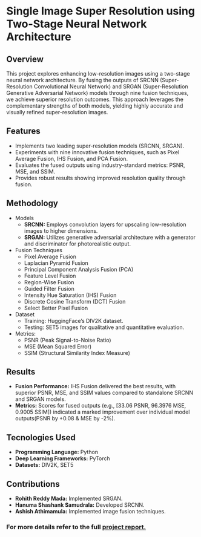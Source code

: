 # Single Image Super Resolution using Two-Stage Neural Network Architecture
## Overview
This project explores enhancing low-resolution images using a two-stage neural network architecture. By fusing the outputs of SRCNN (Super-Resolution Convolutional Neural Network) and SRGAN (Super-Resolution Generative Adversarial Network) models through nine fusion techniques, we achieve superior resolution outcomes. This approach leverages the complementary strengths of both models, yielding highly accurate and visually refined super-resolution images.
## Features
- Implements two leading super-resolution models (SRCNN, SRGAN).
- Experiments with nine innovative fusion techniques, such as Pixel Average Fusion, IHS Fusion, and PCA Fusion.
- Evaluates the fused outputs using industry-standard metrics: PSNR, MSE, and SSIM.
- Provides robust results showing improved resolution quality through fusion.
## Methodology
- Models
  - **SRCNN:** Employs convolution layers for upscaling low-resolution images to higher dimensions.
  - **SRGAN:** Utilizes generative adversarial architecture with a generator and discriminator for photorealistic output.
- Fusion Techniques
  - Pixel Average Fusion
  - Laplacian Pyramid Fusion
  - Principal Component Analysis Fusion (PCA)
  - Feature Level Fusion
  - Region-Wise Fusion
  - Guided Filter Fusion
  - Intensity Hue Saturation (IHS) Fusion
  - Discrete Cosine Transform (DCT) Fusion
  - Select Better Pixel Fusion
- Dataset
  - Training: HuggingFace’s DIV2K dataset.
  - Testing: SET5 images for qualitative and quantitative evaluation.
- Metrics:
  - PSNR (Peak Signal-to-Noise Ratio)
  - MSE (Mean Squared Error)
  - SSIM (Structural Similarity Index Measure)
## Results
- **Fusion Performance:** IHS Fusion delivered the best results, with superior PSNR, MSE, and SSIM values compared to standalone SRCNN and SRGAN models.
- **Metrics:** Scores for fused outputs (e.g., [33.06 PSNR, 96.3976 MSE, 0.9005 SSIM]) indicated a marked improvement over individual model outputs(PSNR by +0.08 & MSE by -2%).
## Tecnologies Used
- **Programming Language:** Python
- **Deep Learning Frameworks:** PyTorch
- **Datasets:** DIV2K, SET5
## Contributions
- **Rohith Reddy Mada:** Implemented SRGAN.
- **Hanuma Shashank Samudrala:** Developed SRCNN.
- **Ashish Athimamula:** Implemented image fusion techniques.
### For more details refer to the full [project report.](https://github.com/user-attachments/files/18513952/CV_PROJECT_REPORT.1.pdf)

